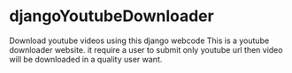 # djangoYoutubeDownloader
Download youtube videos using this django webcode
This is a youtube downloader website. it require a user to submit only youtube url then video will be downloaded in a quality user want.
